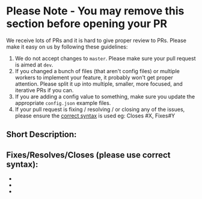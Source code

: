 # Please Note - You may remove this section before opening your PR
We receive lots of PRs and it is hard to give proper review to PRs. Please make it easy on us by following these guidelines:

1. We do not accept changes to `master`. Please make sure your pull request is aimed at `dev`.
2. If you changed a bunch of files (that aren't config files) or multiple workers to implement your feature, it probably won't get proper attention. Please split it up into multiple, smaller, more focused, and iterative PRs if you can.
3. If you are adding a config value to something, make sure you update the appropriate `config.json` example files.
4. If your pull request is fixing / resolving / or closing any of the issues, please ensure the [correct syntax](https://github.com/blog/1506-closing-issues-via-pull-requests) is used eg: Closes #X, Fixes#Y

## Short Description:

## Fixes/Resolves/Closes (please use correct syntax):
-
-
-
